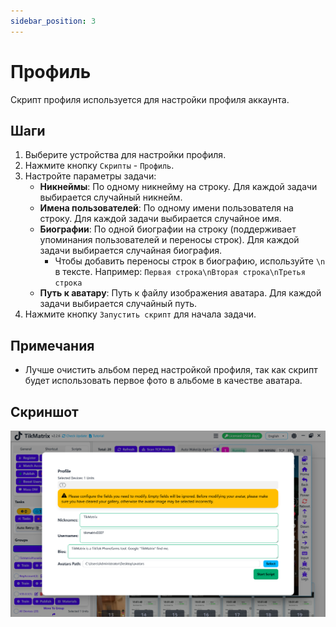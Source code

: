 ```yaml
---
sidebar_position: 3
---
```


# Профиль

Скрипт профиля используется для настройки профиля аккаунта.

## Шаги

1. Выберите устройства для настройки профиля.
2. Нажмите кнопку `Скрипты` - `Профиль`.
3. Настройте параметры задачи:
    - **Никнеймы**: По одному никнейму на строку. Для каждой задачи выбирается случайный никнейм.
    - **Имена пользователей**: По одному имени пользователя на строку. Для каждой задачи выбирается случайное имя.
    - **Биографии**: По одной биографии на строку (поддерживает упоминания пользователей и переносы строк). Для каждой задачи выбирается случайная биография.
      - Чтобы добавить переносы строк в биографию, используйте `\n` в тексте. Например: `Первая строка\nВторая строка\nТретья строка`
    - **Путь к аватару**: Путь к файлу изображения аватара. Для каждой задачи выбирается случайный путь.
4. Нажмите кнопку `Запустить скрипт` для начала задачи.

## Примечания

- Лучше очистить альбом перед настройкой профиля, так как скрипт будет использовать первое фото в альбоме в качестве аватара.

## Скриншот

![Профиль](../img/profile.png)
